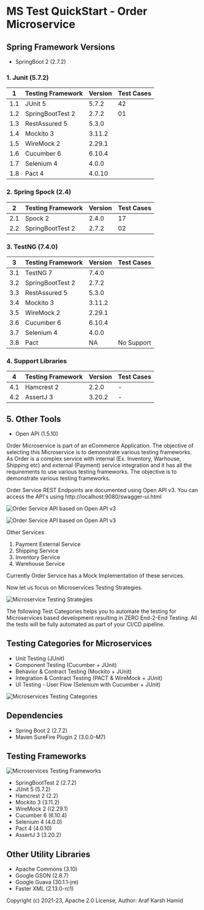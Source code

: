 # MS Test QuickStart - Order Microservice

## Spring Framework Versions

- SpringBoot 2 (2.7.2)

### 1. Junit (5.7.2)

| 1   | Testing Framework | Version | Test Cases |
|-----|-------------------|---------|------------|
| 1.1 | JUnit 5           | 5.7.2   | 42         |
| 1.2 | SpringBootTest 2  | 2.7.2   | 01         |
| 1.3 | RestAssured 5     | 5.3.0   |            |
| 1.4 | Mockito 3         | 3.11.2  |            |
| 1.5 | WireMock 2        | 2.29.1  |            |
| 1.6 | Cucumber 6        | 6.10.4  |            |
| 1.7 | Selenium 4        | 4.0.0   |            |
| 1.8 | Pact 4            | 4.0.10  |            |

### 2. Spring Spock (2.4)

| 2   | Testing Framework | Version | Test Cases |
|-----|-------------------|---------|------------|
| 2.1 | Spock 2           | 2.4.0   | 17         |
| 2.2 | SpringBootTest 2  | 2.7.2   | 02         |

### 3. TestNG (7.4.0)

| 3   | Testing Framework | Version | Test Cases |
|-----|-------------------|---------|------------|
| 3.1 | TestNG 7          | 7.4.0   |            |
| 3.2 | SpringBootTest 2  | 2.7.2   |            |
| 3.3 | RestAssured 5     | 5.3.0   |            |
| 3.4 | Mockito 3         | 3.11.2  |            |
| 3.5 | WireMock 2        | 2.29.1  |            |
| 3.6 | Cucumber 6        | 6.10.4  |            |
| 3.7 | Selenium 4        | 4.0.0   |            |
| 3.8 | Pact              | NA      | No Support |


### 4. Support Libraries

| 4   | Testing Framework | Version | Test Cases |
|-----|-------------------|---------|------------|
| 4.1 | Hamcrest 2        | 2.2.0   | -          |
| 4.2 | AssertJ 3         | 3.20.2  | -          |


## 5. Other Tools 
- Open API (1.5.10)

Order Microservice is part of an eCommerce Application. The objective of selecting this Microservice is to demonstrate various testing frameworks. As Order is a complex service with internal (Ex. Inventory, Warhouse, Shipping etc) and external (Payment) service integration and it has all the requirements to use various testing frameworks. The objective is to demonstrate various testing frameworks. 

Order Service REST Endpoints are documented using Open API v3. 
You can access the API's using http://localhost:9080/swagger-ui.html

![Order Service API based on Open API v3](https://raw.githubusercontent.com/arafkarsh/ms-test-quickstart/master/diagrams/Order-OpenAPI-Order.jpg)

![Order Service API based on Open API v3](https://raw.githubusercontent.com/arafkarsh/ms-test-quickstart/master/diagrams/Order-OpenAPI-Core.jpg)

Other Services

1. Payment External Service
2. Shipping Service
3. Inventory Service
4. Warehouse Service

Currently Order Service has a Mock Implementation of these services.

Now let us focus on Microservices Testing Strategies.

![Microservice Testing Strategies](https://raw.githubusercontent.com/arafkarsh/ms-test-quickstart/master/diagrams/Microservices-Testing-Strategies-1.jpg)

The following Test Categories helps you to automate the testing for Microservices based development resulting in ZERO End-2-End Testing.
All the tests will be fully automated as part of your CI/CD pipeline.

## Testing Categories for Microservices

- Unit Testing (JUnit)
- Component Testing (Cucumber + JUnit)
- Behavior &  Contract Testing (Mockito + JUnit)
- Integration & Contract Testing (PACT & WireMock + JUnit)
- UI Testing - User Flow (Selenium with Cucumber + JUnit)

![Microservices Testing Categories](https://raw.githubusercontent.com/arafkarsh/ms-test-quickstart/master/diagrams/Microservices-Testing-Strategies-2.jpg)

## Dependencies

- Spring Boot 2 (2.7.2)
- Maven SureFire Plugin 2 (3.0.0-M7)

## Testing Frameworks

![Microservices Testing Frameworks](https://raw.githubusercontent.com/arafkarsh/ms-test-quickstart/master/diagrams/Microservices-Testing-Tools.jpg)

- SpringBootTest 2 (2.7.2)
- JUnit 5 (5.7.2)
- Hamcrest 2 (2.2)
- Mockito 3 (3.11.2)
- WireMock 2 ((2.29.1)
- Cucumber 6 (6.10.4)
- Selenium 4 (4.0.0)
- Pact 4 (4.0.10)
- AssertJ 3 (3.20.2)

## Other Utility Libraries

- Apache Commons (3.10)
- Google GSON (2.8.7)
- Google Guava (30.1.1-jre)
- Faster XML (2.13.0-rc1)


Copyright (c) 2021-23, Apache 2.0 License, Author: Araf Karsh Hamid

